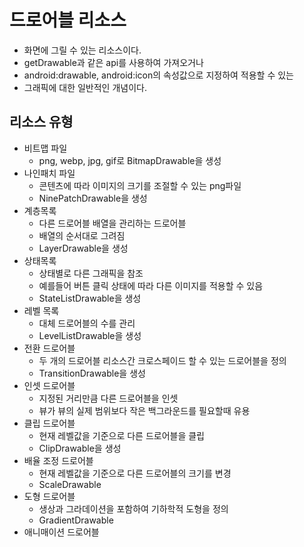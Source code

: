 # 드로어블 리소스

- 화면에 그릴 수 있는 리소스이다.
- getDrawable과 같은 api를 사용하여 가져오거나
- android:drawable, android:icon의 속성값으로 지정하여 적용할 수 있는
- 그래픽에 대한 일반적인 개념이다.

## 리소스 유형

- 비트맵 파일
  - png, webp, jpg, gif로 BitmapDrawable을 생성
- 나인패치 파일
  - 콘텐츠에 따라 이미지의 크기를 조절할 수 있는 png파일
  - NinePatchDrawable을 생성
- 계층목록
  - 다른 드로어블 배열을 관리하는 드로어블
  - 배열의 순서대로 그려짐
  - LayerDrawable을 생성
- 상태목록
  - 상태별로 다른 그래픽을 참조
  - 예를들어 버튼 클릭 상태에 따라 다른 이미지를 적용할 수 있음
  - StateListDrawable을 생성
- 레벨 목록
  - 대체 드로어블의 수를 관리
  - LevelListDrawable을 생성
- 전환 드로어블
  - 두 개의 드로어블 리소스간 크로스페이드 할 수 있는 드로어블을 정의
  - TransitionDrawable을 생성
- 인셋 드로어블
  - 지정된 거리만큼 다른 드로어블을 인셋
  - 뷰가 뷰의 실제 범위보다 작은 백그라운드를 필요할때 유용
- 클립 드로어블
  - 현재 레벨값을 기준으로 다른 드로어블을 클립
  - ClipDrawable을 생성
- 배율 조정 드로어블
  - 현재 레벨값을 기준으로 다른 드로어블의 크기를 변경
  - ScaleDrawable
- 도형 드로어블
  - 생상과 그라데이션을 포함하여 기하학적 도형을 정의
  - GradientDrawable
- 애니매이션 드로어블

